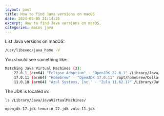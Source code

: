```yaml
---
layout: post
title: How to find Java versions on macOS
date: 2024-08-05 21:14:25
excerpt: How to find Java versions on macOS.
categories: macos java
---
```


List Java versions on macOS:

```sh
/usr/libexec/java_home -V
```

You should see something like:

```sh
Matching Java Virtual Machines (3):
    22.0.1 (arm64) "Eclipse Adoptium" - "OpenJDK 22.0.1" /Library/Java/JavaVirtualMachines/temurin-22.jdk/Contents/Home
    17.0.11 (arm64) "Homebrew" - "OpenJDK 17.0.11" /opt/homebrew/Cellar/openjdk@17/17.0.11/libexec/openjdk.jdk/Contents/Home
    11.0.18 (arm64) "Azul Systems, Inc." - "Zulu 11.62.17" /Library/Java/JavaVirtualMachines/zulu-11.jdk/Contents/Home/Library/Java/JavaVirtualMachines/temurin-22.jdk/Contents/Home
```

The JDK is located in:

```sh
ls /Library/Java/JavaVirtualMachines/
```

```
openjdk-17.jdk temurin-22.jdk zulu-11.jdk
```
